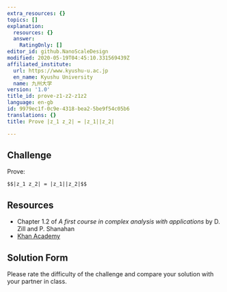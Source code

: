 ```yaml
---
extra_resources: {}
topics: []
explanation:
  resources: {}
  answer:
    RatingOnly: []
editor_id: github.NanoScaleDesign
modified: 2020-05-19T04:45:10.331569439Z
affiliated_institute:
  url: https://www.kyushu-u.ac.jp
  en_name: Kyushu University
  name: 九州大学
version: '1.0'
title_id: prove-z1-z2-z1z2
language: en-gb
id: 9979ec1f-0c9e-4318-bea2-5be9f54c05b6
translations: {}
title: Prove |z_1 z_2| = |z_1||z_2|

---
```


## Challenge
Prove:

`$$|z_1 z_2| = |z_1||z_2|$$`

## Resources
- Chapter 1.2 of *A first course in complex analysis with applications* by D. Zill and P. Shanahan
- [Khan Academy](https://www.khanacademy.org/math/precalculus/imaginary-and-complex-numbers#the-complex-plane)

## Solution Form
Please rate the difficulty of the challenge and compare your solution with your partner in class.

